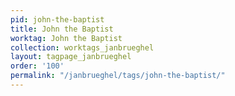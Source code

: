 ```yaml
---
pid: john-the-baptist
title: John the Baptist
worktag: John the Baptist
collection: worktags_janbrueghel
layout: tagpage_janbrueghel
order: '100'
permalink: "/janbrueghel/tags/john-the-baptist/"
---
```

